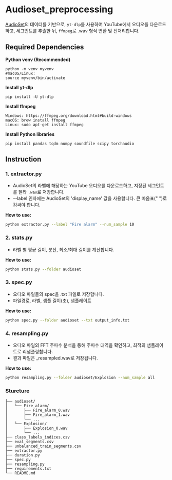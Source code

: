 # Audioset_preprocessing

[AudioSet](https://research.google.com/audioset/)의 데이터를 기반으로,
`yt-dlp`를 사용하여 YouTube에서 오디오를 다운로드하고, 세그먼트를 추출한 뒤, `ffmpeg`로 .wav 형식 변환 및 전처리합니다.

## Required Dependencies

**Python venv (Recommended)**
```
python -m venv myvenv
#macOS/Linux:
source myvenv/bin/activate
```

**Install yt-dlp**
```
pip install -U yt-dlp
```

**Install ffmpeg**
```
Windows: https://ffmpeg.org/download.html#build-windows
macOS: brew install ffmpeg
Linux: sudo apt-get install ffmpeg
```

**Install Python libraries**
```
pip install pandas tqdm numpy soundfile scipy torchaudio
```

## Instruction

### 1. extractor.py

- AudioSet의 라벨에 해당하는 YouTube 오디오를 다운로드하고, 지정된 세그먼트를 잘라 `.wav`로 저장합니다.
- --label 인자에는 AudioSet의 'display_name' 값을 사용합니다. 큰 따옴표(" ")로 감싸야 합니다.

**How to use:**

```bash
python extractor.py --label "Fire alarm" --num_sample 10
```

### 2. stats.py

- 라벨 별 평균 길이, 분산, 최소/최대 길이를 계산합니다.

**How to use:**

```bash
python stats.py --folder audioset
```

### 3. spec.py

- 오디오 파일들의 spec을 .txt 파일로 저장합니다.
- 파일경로, 라벨, 샘플 길이(초), 샘플레이트

**How to use:**

```bash
python spec.py --folder audioset --txt output_info.txt
```

### 4. resampling.py

- 오디오 파일의 FFT 주파수 분석을 통해 주파수 대역을 확인하고, 최적의 샘플레이트로 리샘플링합니다.
- 결과 파일은 _resampled.wav로 저장됩니다.

**How to use:**

```bash
python resampling.py --folder audioset/Explosion --num_sample all
```

### Sturcture
```
├── audioset/              
│   └── Fire_alarm/
│       ├── Fire_alarm_0.wav
│       ├── Fire_alarm_1.wav
│       └── ...
│   └── Explosion/
│       ├── Explosion_0.wav
│       └── ...
├── class_labels_indices.csv
├── eval_segments.csv
├── unbalanced_train_segments.csv
├── extractor.py
├── duration.py
├── spec.py
├── resampling.py
├── requirements.txt
└── README.md                       
```
